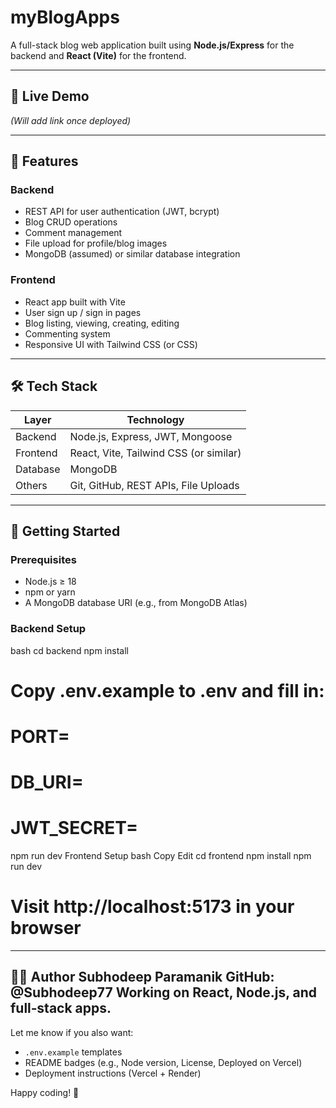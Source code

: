 # myBlogApps

A full-stack blog web application built using **Node.js/Express** for the backend and **React (Vite)** for the frontend.

---

## 🚀 Live Demo

*(Will add link once deployed)*

---

## 🧾 Features

### Backend
- REST API for user authentication (JWT, bcrypt)
- Blog CRUD operations
- Comment management
- File upload for profile/blog images
- MongoDB (assumed) or similar database integration

### Frontend
- React app built with Vite
- User sign up / sign in pages
- Blog listing, viewing, creating, editing
- Commenting system
- Responsive UI with Tailwind CSS (or CSS)

---

## 🛠️ Tech Stack

| Layer     | Technology                              |
|-----------|------------------------------------------|
| Backend   | Node.js, Express, JWT, Mongoose           |
| Frontend  | React, Vite, Tailwind CSS (or similar)    |
| Database  | MongoDB                                   |
| Others    | Git, GitHub, REST APIs, File Uploads      |

---

## 🔧 Getting Started

### Prerequisites
- Node.js ≥ 18
- npm or yarn
- A MongoDB database URI (e.g., from MongoDB Atlas)

### Backend Setup
bash
cd backend
npm install
# Copy .env.example to .env and fill in:
# PORT=
# DB_URI=
# JWT_SECRET=
npm run dev
Frontend Setup
bash
Copy
Edit
cd frontend
npm install
npm run dev
# Visit http://localhost:5173 in your browser

---
🧑‍💻 Author
Subhodeep Paramanik
GitHub: @Subhodeep77
Working on React, Node.js, and full‑stack apps.
---
Let me know if you also want:
- `.env.example` templates  
- README badges (e.g., Node version, License, Deployed on Vercel)  
- Deployment instructions (Vercel + Render)  

Happy coding! 🚀
